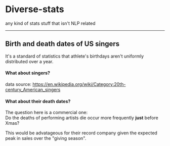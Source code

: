 # Diverse-stats

any kind of stats stuff that isn't NLP related

---

## Birth and death dates of US singers


It's a standard of statistics that athlete's birthdays aren't uniformly distributed over a year.

#### What about singers?

data source: https://en.wikipedia.org/wiki/Category:20th-century_American_singers

#### What about their death dates? 

The question here is a commercial one: <br>
Do the deaths of performing artists die occur more frequently **just** before Xmas? <br>

This would be advatageous for their record company given the expected peak in sales over the "giving season".

